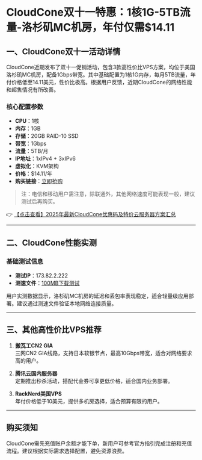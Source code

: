 # CloudCone双十一特惠：1核1G-5TB流量-洛杉矶MC机房，年付仅需$14.11

## 一、CloudCone双十一活动详情

CloudCone近期发布了双十一促销活动，包含3款高性价比VPS方案，均位于美国洛杉矶MC机房，配备1Gbps带宽。其中基础配置为1核1G内存，每月5TB流量，年付价格低至14.11美元，性价比极高。根据用户反馈，近期CloudCone的网络性能和超售情况有所改善。

### 核心配置参数
- **CPU**：1核  
- **内存**：1GB  
- **存储**：20GB RAID-10 SSD  
- **带宽**：1Gbps  
- **流量**：5TB/月  
- **IP地址**：1xIPv4 + 3xIPv6  
- **虚拟化**：KVM架构  
- **价格**：$14.11/年  
- **购买链接**：[立即抢购](https://bit.ly/Cloudcone)

> 注：电信和移动用户需注意，除联通外，其他网络速度可能表现一般，建议测试后再购买。

👉 [【点击查看】2025年最新CloudCone优惠码及特价云服务器方案汇总](https://bit.ly/Cloudcone)

---

## 二、CloudCone性能实测

### 基础测试信息
- **测试IP**：173.82.2.222  
- **测速文件**：[100MB下载测试](http://la.lg.cloudc.one/100MB.test)  

用户实测数据显示，洛杉矶MC机房的延迟和丢包率表现稳定，适合轻量级应用部署。建议通过测速文件验证本地网络连接质量。

---

## 三、其他高性价比VPS推荐

1. **搬瓦工CN2 GIA**  
   三网CN2 GIA线路，支持日本软银节点，最高10Gbps带宽，适合对网络要求高的用户。

2. **腾讯云国内服务器**  
   定期推出秒杀活动，搭配代金券可享更低价格，适合国内业务部署。

3. **RackNerd美国VPS**  
   年付价格低于10美元，提供多机房选择，适合预算有限的用户。

---

## 购买须知
CloudCone需先充值账户余额才能下单，新用户可参考官方指引完成注册和充值流程。建议根据实际需求选择配置，避免资源浪费。